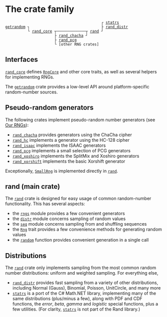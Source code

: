 # The crate family

<pre><code class="language-plain">                                           ┌ <a href="https://docs.rs/statrs/">statrs</a>
<a href="https://docs.rs/getrandom/">getrandom</a> ┐                                ├ <a href="https://docs.rs/rand_distr/">rand_distr</a>
          └ <a href="https://docs.rs/rand_core/">rand_core</a> ┬─────────────┬ <a href="https://docs.rs/rand/">rand</a> ┘
                      ├ <a href="https://docs.rs/rand_chacha/">rand_chacha</a> ┘
                      ├ <a href="https://docs.rs/rand_pcg/">rand_pcg</a>
                      └ [other RNG crates]
</code></pre>

## Interfaces

[`rand_core`] defines [`RngCore`] and other core traits, as well as several helpers for implementing RNGs.

The [`getrandom`] crate provides a low-level API around platform-specific
random-number sources.

## Pseudo-random generators

The following crates implement pseudo-random number generators
(see [Our RNGs](guide-rngs.md)):

-   [`rand_chacha`] provides generators using the ChaCha cipher
-   [`rand_hc`] implements a generator using the HC-128 cipher
-   [`rand_isaac`] implements the ISAAC generators
-   [`rand_pcg`] implements a small selection of PCG generators
-   [`rand_xoshiro`] implements the SplitMix and Xoshiro generators
-   [`rand_xorshift`] implements the basic Xorshift generator

Exceptionally, [`SmallRng`] is implemented directly in [`rand`].

## rand (main crate)

The [`rand`] crate is designed for easy usage of common random-number
functionality. This has several aspects:

-   the [`rngs`] module provides a few convenient generators
-   the [`distr`] module concerns sampling of random values
-   the [`seq`] module concerns sampling from and shuffling sequences
-   the [`Rng`] trait provides a few convenience methods for generating
    random values
-   the [`random`] function provides convenient generation in a single call

## Distributions

The [`rand`] crate only implements sampling from the most common random
number distributions: uniform and weighted sampling. For everything else,

-   [`rand_distr`] provides fast sampling from a variety of other distributions,
    including Normal (Gauss), Binomial, Poisson, UnitCircle, and many more
-   [`statrs`] is a port of the C# Math.NET library, implementing many of the
    same distributions (plus/minus a few), along with PDF and CDF functions,
    the *error*, *beta*, *gamma* and *logistic* special functions, plus a few
    utilities. (For clarity, [`statrs`] is not part of the Rand library.)


[`rand_core`]: https://docs.rs/rand_core/
[`rand`]: https://docs.rs/rand/
[`rand_distr`]: https://docs.rs/rand_distr/
[`statrs`]: https://docs.rs/statrs/
[`getrandom`]: https://docs.rs/getrandom/
[`rand_chacha`]: https://docs.rs/rand_chacha/
[`rand_pcg`]: https://docs.rs/rand_pcg/
[`rand_xoshiro`]: https://docs.rs/rand_xoshiro/
[`log`]: https://docs.rs/log/
[`serde`]: https://serde.rs/
[`rand_hc`]: https://docs.rs/rand_hc/
[`rand_isaac`]: https://docs.rs/rand_isaac/
[`rand_xorshift`]: https://docs.rs/rand_xorshift/

[`RngCore`]: https://docs.rs/rand_core/latest/rand_core/trait.RngCore.html

[`rngs`]: https://docs.rs/rand/latest/rand/rngs/
[`distr`]: https://docs.rs/rand/latest/rand/distr/
[`seq`]: https://docs.rs/rand/latest/rand/seq/
[`Rng`]: https://docs.rs/rand/latest/rand/trait.Rng.html
[`random`]: https://docs.rs/rand/latest/rand/fn.random.html

[`SmallRng`]: https://docs.rs/rand/latest/rand/rngs/struct.SmallRng.html
